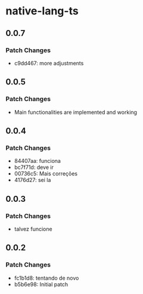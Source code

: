 # native-lang-ts

## 0.0.7

### Patch Changes

- c9dd467: more adjustments

## 0.0.5

### Patch Changes

- Main functionalities are implemented and working

## 0.0.4

### Patch Changes

- 84407aa: funciona
- bc7f71d: deve ir
- 00736c5: Mais correções
- 4176d27: sei la

## 0.0.3

### Patch Changes

- talvez funcione

## 0.0.2

### Patch Changes

- fc1b1d8: tentando de novo
- b5b6e98: Initial patch
